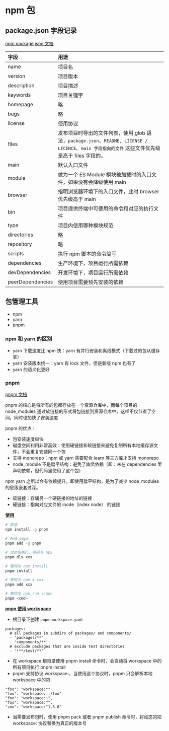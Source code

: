 # npm 包

## package.json 字段记录

[npm package.json 文档](https://docs.npmjs.com/cli/v8/configuring-npm/package-json)

| 字段 | 用途 |
| :-- | :-- |
| name | 项目名 |
| version | 项目版本 |
| description | 项目描述 |
| keywords | 项目关键字 |
| homepage | 略 |
| bugs | 略 |
| license | 使用协议 |
| files | 发布项目时导出的文件列表，使用 glob 语法，`package.json`、`README`、`LICENSE / LICENCE`、`main 字段指向的文件` 这些文件优先级是高于 files 字段的。 |
| main | 默认入口文件 |
| module | 做为一个 ES Module 模块被加载时的入口文件，如果没有会降级使用 main |
| browser | 指明浏览器环境下的入口文件，此时 browser 优先级高于 main |
| bin | 项目提供终端中可使用的命令和对应的执行文件 |
| type | 项目内使用哪种模块规范 |
| directories | 略 |
| repository | 略 |
| scripts | 执行 npm 脚本的命令简写 |
| dependencies | 生产环境下，项目运行所需依赖 |
| devDependencies | 开发环境下，项目运行所需依赖 |
| peerDependencies | 使用项目需要预先安装的依赖 |

## 包管理工具

- npm
- yarn
- pnpm

### npm 和 yarn 的区别

- yarn 下载速度比 npm 快：yarn 有并行安装和离线模式（下载过的包从缓存拿）
- yarn 安装版本统一：yarn 有 lock 文件，但是新版 npm 也有了
- yarn 的语义化更好

### pnpm

[pnpm 文档](https://pnpm.io/zh/)

pnpm 的核心是将所有的包都存放在一个资源仓库中，而每个项目的 node_modules 通过软链接的形式将包链接到资源仓库中，这样不仅节省了空间，同时也加快了安装速度

pnpm 的优点：

- 包安装速度极快
- 磁盘空间利用非常高效：使用硬链接和软链接来避免复制所有本地缓存源文件，不会重复安装同一个包
- 支持 monorepo：npm 或 yarn 需要配合 learn 等三方库才支持 monorepo
- node_module 不是扁平结构：避免了幽灵依赖（即：未在 dependencies 里声明依赖，但代码里使用了这个包）

npm yarn 之所以会有依赖提升，即使用扁平结构，是为了减少 node_modules 的层级嵌套过深。

- 软链接：存储另一个硬链接的地址的链接
- 硬链接：指向对应文件的 inode（index node） 的链接

**使用**

```sh
# 安装
npm install -g pnpm

# 升级 pnpm
pnpm add -g pnpm

# 动态包执行，等同与 npx
pnpm dlx xxx

# 等同与 npm install
pnpm install

# 等同与 npm i xxx
pnpm add xxx

# 等同与 npm run <cmd>
pnpm <cmd>
```

[**pnpn 使用 workspace**](https://pnpm.io/zh/workspaces)

- 根目录下创建 `pnpm-workspace.yaml`

```code
packages:
  # all packages in subdirs of packages/ and components/
  - 'packages/**'
  - 'components/**'
  # exclude packages that are inside test directories
  - '!**/test/**'
```

- 在 workspace 根目录使用 pnpm install 命令时，会自动将 workspace 中的所有项目执行 pnpm install
- pnpm 支持协议 workspace:，当使用这个协议时，pnpm 只会解析本地 workspace 中的包

```code
"foo": "workspace:*"
"foo": "workspace:../foo"
"foo": "workspace:~",
"foo": "workspace:^",
"zoo": "workspace:^1.5.0"
```

- 当需要发布包时，使用 pnpm pack 或者 pnpm publish 命令时，将动态的把 workspace: 协议替换为真正的版本号